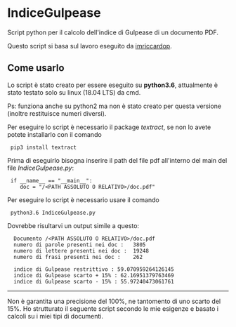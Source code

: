 # IndiceGulpease
Script python per il calcolo dell'indice di Gulpease di un documento PDF.

Questo script si basa sul lavoro eseguito da [imriccardop](https://github.com/imriccardop/Indice-Gulpease).


## Come usarlo
Lo script è stato creato per essere eseguito su **python3.6**, attualmente è stato testato solo su linux (18.04 LTS) da cmd.

Ps: funziona anche su python2 ma non è stato creato per questa versione (inoltre restituisce numeri diversi).


Per eseguire lo script è necessario il package *textract*, se non lo avete potete installarlo con il comando
```
 pip3 install textract
```
Prima di eseguirlo bisogna inserire il path del file pdf all'interno del main del file *IndiceGulpease.py*:
```
 if __name__ == "__main__":
    doc = "/<PATH ASSOLUTO O RELATIVO>/doc.pdf"
```
Per eseguire lo script è necessario usare il comando
```
 python3.6 IndiceGulpease.py
```
Dovrebbe risultarvi un output simile a questo:
```
  Documento /<PATH ASSOLUTO O RELATIVO>/doc.pdf
  numero di parole presenti nei doc :   3805
  numero di lettere presenti nei doc :  19248
  numero di frasi presenti nei doc :    262

  indice di Gulpease restrittivo : 59.070959264126145
  indice di Gulpease scarto + 15% : 62.16951379763469
  indice di Gulpease scarto - 15% : 55.97240473061761

```
------------------
Non è garantita una precisione del 100%, ne tantomento di uno scarto del 15%. Ho strutturato il seguente script secondo le mie esigenze e basato i calcoli su i miei tipi di documenti.
